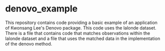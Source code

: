 # denovo_example

This repository contains code providing a basic example of an application of Kwonsang Lee's Denovo package.
This code uses the lalonde dataset. There is a file that contains code that matches observations within the lalonde dataset
and a file that uses the matched data in the implementation of the denovo method.
